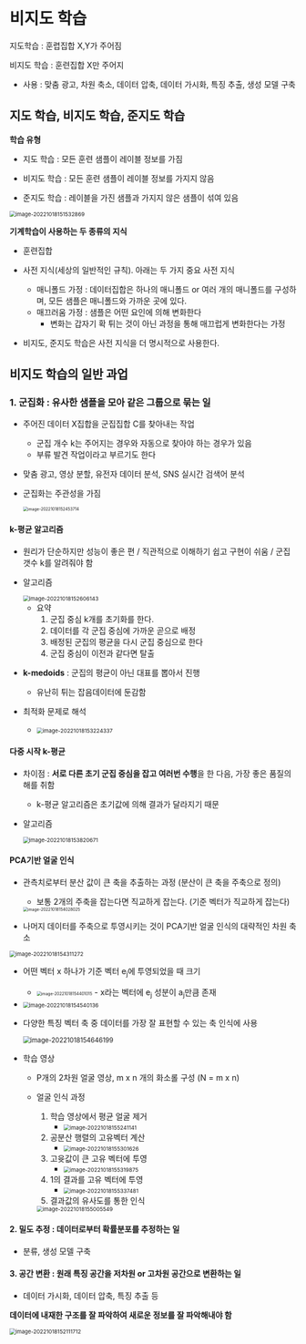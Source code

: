 # 비지도 학습

지도학습 : 훈렵집합 X,Y가 주어짐

비지도 학습 : 훈련집합 X만 주어지

- 사용 : 맞춤 광고, 차원 축소, 데이터 압축, 데이터 가시화, 특징 추출, 생성 모델 구축



## 지도 학습, 비지도 학습, 준지도 학습



**학습 유형**

- 지도 학습 : 모든 훈련 샘플이 레이블 정보를 가짐

- 비지도 학습 : 모든 훈련 샘플이 레이블 정보를 가지지 않음

- 준지도 학습 : 레이블을 가진 샘플과 가지지 않은 샘플이 섞여 있음

  

<img src="https://raw.githubusercontent.com/SonJinHYo/image_repo/main/image_server/image-20221018151532869.png" alt="image-20221018151532869" style="zoom:67%;" />

**기계학습이 사용하는 두 종류의 지식**

- 훈련집합
- 사전 지식(세상의 일반적인 규칙). 아래는 두 가지 중요 사전 지식
  - 매니폴드 가정 : 데이터집합은 하나의 매니폴드 or 여러 개의 매니폴드를 구성하며, 모든 샘플은 매니폴드와 가까운 곳에 있다.
  - 매끄러움 가정 : 샘플은 어떤 요인에 의해 변화한다
    - 변화는 갑자기 확 튀는 것이 아닌 과정을 통해 매끄럽게 변화한다는 가정

- 비지도, 준지도 학습은 사전 지식을 더 명시적으로 사용한다.



## 비지도 학습의 일반 과업


### 1. 군집화 : 유사한 샘플을 모아 같은 그룹으로 묶는 일 

- 주어진 데이터 X집합을 군집집합 C를 찾아내는 작업

  - 군집 개수 k는 주어지는 경우와 자동으로 찾아야 하는 경우가 있음
  - 부류 발견 작업이라고 부르기도 한다

- 맞춤 광고, 영상 분할, 유전자 데이터 분석, SNS 실시간 검색어 분석

- 군집화는 주관성을 가짐

  <img src="https://raw.githubusercontent.com/SonJinHYo/image_repo/main/image_server/image-20221018152453714.png" alt="image-20221018152453714" style="zoom:50%;" />

#### k-평균 알고리즘

- 원리가 단순하지만 성능이 좋은 편 / 직관적으로 이해하기 쉽고 구현이 쉬움 / 군집 갯수 k를 알려줘야 함

- 알고리즘

  <img src="https://raw.githubusercontent.com/SonJinHYo/image_repo/main/image_server/image-20221018152606143.png" alt="image-20221018152606143" style="zoom:67%;" />

  - 요약
    1. 군집 중심 k개를 초기화를 한다.
    2. 데이터를 각 군집 중심에 가까운 곧으로 배정
    3. 배정된 군집의 평균을 다시 군집 중심으로 한다
    4. 군집 중심이 이전과 같다면 탈출

- **k-medoids** : 군집의 평균이 아닌 대표를 뽑아서 진행

  - 유난히 튀는 잡음데이터에 둔감함

- 최적화 문제로 해석

  - <img src="https://raw.githubusercontent.com/SonJinHYo/image_repo/main/image_server/image-20221018153224337.png" alt="image-20221018153224337" style="zoom:67%;" />



#### **다중 시작 k-평균**

- 차이점 : **서로 다른 초기 군집 중심을 잡고 여러번 수행**을 한 다음, 가장 좋은 품질의 해를 취함

  - k-평균 알고리즘은 초기값에 의해 결과가 달라지기 때문

- 알고리즘

  <img src="https://raw.githubusercontent.com/SonJinHYo/image_repo/main/image_server/image-20221018153820671.png" alt="image-20221018153820671" style="zoom:67%;" />

#### PCA기반 얼굴 인식

- 관측치로부터 분산 값이 큰 축을 추출하는 과정 (분산이 큰 축을 주축으로 정의)

  - 보통 2개의 주축을 잡는다면 직교하게 잡는다. (기준 벡터가 직교하게 잡는다)

  <img src="https://raw.githubusercontent.com/SonJinHYo/image_repo/main/image_server/image-20221018154028025.png" alt="image-20221018154028025" style="zoom:50%;" />

- 나머지 데이터를 주축으로 투영시키는 것이 PCA기반 얼굴 인식의 대략적인 차원 축소

<img src="https://raw.githubusercontent.com/SonJinHYo/image_repo/main/image_server/image-20221018154311272.png" alt="image-20221018154311272" style="zoom:67%;" />

- 어떤 벡터 x 하나가 기준 벡터 e<sub>j</sub>에 투영되었을 때 크기

  - <img src="../../AppData/Roaming/Typora/typora-user-images/image-20221018154401015.png" alt="image-20221018154401015" style="zoom:50%;" />
    - x라는 벡터에 e<sub>j</sub> 성분이 a<sub>j</sub>만큼 존재

- <img src="https://raw.githubusercontent.com/SonJinHYo/image_repo/main/image_server/image-20221018154540136.png" alt="image-20221018154540136" style="zoom:67%;" />

- 다양한 특징 벡터 축 중 데이터를 가장 잘 표현할 수 있는 축 인식에 사용

  <img src="https://raw.githubusercontent.com/SonJinHYo/image_repo/main/image_server/image-20221018154646199.png" alt="image-20221018154646199" style="zoom: 80%;" />



- 학습 영상

  - P개의 2차원 얼굴 영상, m x n 개의 화소롤 구성 (N = m x n)

  - 얼굴 인식 과정

    1. 학습 영상에서 평균 얼굴 제거
       - <img src="https://raw.githubusercontent.com/SonJinHYo/image_repo/main/image_server/image-20221018155241141.png" alt="image-20221018155241141" style="zoom:67%;" />
    2. 공분산 행렬의 고유벡터 계산
       - <img src="https://raw.githubusercontent.com/SonJinHYo/image_repo/main/image_server/image-20221018155301626.png" alt="image-20221018155301626" style="zoom:67%;" />
    3. 고윳값이 큰 고유 벡터에 투영
       - <img src="https://raw.githubusercontent.com/SonJinHYo/image_repo/main/image_server/image-20221018155319875.png" alt="image-20221018155319875" style="zoom:67%;" />
    4. 1의 결과를 고유 벡터에 투영
       - <img src="https://raw.githubusercontent.com/SonJinHYo/image_repo/main/image_server/image-20221018155337481.png" alt="image-20221018155337481" style="zoom:67%;" />
    5. 결과값의 유사도를 통한 인식

    <img src="https://raw.githubusercontent.com/SonJinHYo/image_repo/main/image_server/image-20221018155005549.png" alt="image-20221018155005549" style="zoom:67%;" />





#### 2. 밀도 추정 : 데이터로부터 확률분포를 추정하는 일

   - 분류, 생성 모델 구축

#### 3. 공간 변환 : 원래 특징 공간을 저차원 or 고차원 공간으로 변환하는 일

   - 데이터 가시화, 데이터 압축, 특징 추출 등

**데이터에 내재한 구조를 잘 파악하여 새로운 정보를 잘 파악해내야 함**

<img src="https://raw.githubusercontent.com/SonJinHYo/image_repo/main/image_server/image-20221018152111712.png" alt="image-20221018152111712" style="zoom:67%;" />
